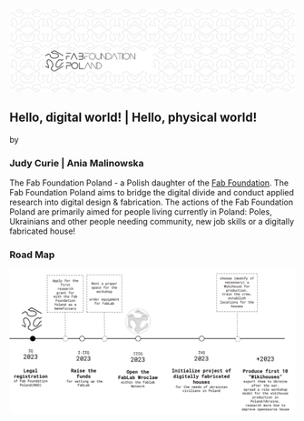 

![](./assets/ffp-background.jpg)


## Hello, digital world! | Hello, physical world!
by
### Judy Curie | Ania Malinowska


The Fab Foundation Poland - a Polish daughter of the [Fab Foundation](https://fabfoundation.org/). The Fab Foundation Poland aims to bridge the digital divide and conduct applied research into digital design & fabrication. The actions of the Fab Foundation Poland are primarily aimed for people living currently in Poland: Poles, Ukrainians and other people needing community, new job skills or a digitally fabricated house!

### Road Map

![](./assets/ffp-roadmap.png)

